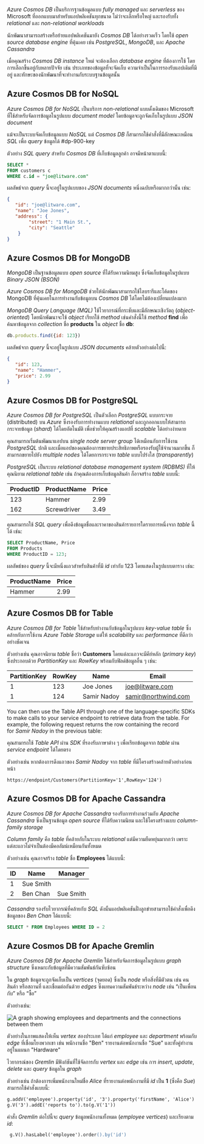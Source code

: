 
_Azure Cosmos DB_ เป็นบริการฐานข้อมูลแบบ _fully managed_ และ _serverless_ ของ Microsoft ที่ออกแบบมาสำหรับแอปพลิเคชันทุกขนาด ไม่ว่าจะเล็กหรือใหญ่ และรองรับทั้ง _relational_ และ _non-relational workloads_

นักพัฒนาสามารถสร้างหรือย้ายแอปพลิเคชันมายัง _Cosmos DB_ ได้อย่างรวดเร็ว โดยใช้ _open source database engine_ ที่คุ้นเคย เช่น _PostgreSQL_, _MongoDB_, และ _Apache Cassandra_

เมื่อคุณสร้าง _Cosmos DB instance_ ใหม่ จะต้องเลือก _database engine_ ที่ต้องการใช้ โดยการเลือกขึ้นอยู่กับหลายปัจจัย เช่น ประเภทของข้อมูลที่จะจัดเก็บ ความจำเป็นในการรองรับแอปเดิมที่มีอยู่ และทักษะของนักพัฒนาที่จะทำงานกับระบบฐานข้อมูลนั้น

## Azure Cosmos DB for NoSQL

_Azure Cosmos DB for NoSQL_ เป็นบริการ _non-relational_ แบบดั้งเดิมของ Microsoft ที่ใช้สำหรับจัดการข้อมูลในรูปแบบ _document model_ โดยข้อมูลจะถูกจัดเก็บในรูปแบบ _JSON document_

แม้จะเป็นระบบจัดเก็บข้อมูลแบบ _NoSQL_ แต่ _Cosmos DB_ ก็สามารถใช้คำสั่งที่มีลักษณะเหมือน _SQL_ เพื่อ _query_ ข้อมูลได้
#dp-900-key 

ตัวอย่าง _SQL query_ สำหรับ _Cosmos DB_ ที่เก็บข้อมูลลูกค้า อาจมีหน้าตาแบบนี้:

```sql
SELECT *
FROM customers c
WHERE c.id = "joe@litware.com"
```

ผลลัพธ์จาก _query_ นี้จะอยู่ในรูปแบบของ _JSON documents_ หนึ่งฉบับหรือมากกว่านั้น เช่น:

```json
{
   "id": "joe@litware.com",
   "name": "Joe Jones",
   "address": {
        "street": "1 Main St.",
        "city": "Seattle"
    }
}
```

## Azure Cosmos DB for MongoDB

_MongoDB_ เป็นฐานข้อมูลแบบ _open source_ ที่ได้รับความนิยมสูง ซึ่งจัดเก็บข้อมูลในรูปแบบ _Binary JSON (BSON)_

_Azure Cosmos DB for MongoDB_ ช่วยให้นักพัฒนาสามารถใช้ไลบรารีและโค้ดของ MongoDB ที่คุ้นเคยในการทำงานกับข้อมูลบน _Cosmos DB_ ได้โดยไม่ต้องเปลี่ยนแปลงมาก

_MongoDB Query Language (MQL)_ ใช้ไวยากรณ์ที่กระชับและมีลักษณะเชิงวัตถุ (_object-oriented_) โดยนักพัฒนาจะใช้ _object_ เรียกใช้ _method_ เช่นคำสั่งนี้ใช้ _method_ **find** เพื่อค้นหาข้อมูลจาก _collection_ ชื่อ **products** ใน _object_ ชื่อ **db**:

```javascript
db.products.find({id: 123})
```

ผลลัพธ์จาก _query_ นี้จะอยู่ในรูปแบบ _JSON documents_ คล้ายตัวอย่างต่อไปนี้:

```json
{
   "id": 123,
   "name": "Hammer",
   "price": 2.99
}
```

## Azure Cosmos DB for PostgreSQL

_Azure Cosmos DB for PostgreSQL_ เป็นตัวเลือก _PostgreSQL_ แบบกระจาย (distributed) บน _Azure_ ซึ่งรองรับการทำงานแบบ _relational_ และถูกออกแบบให้สามารถกระจายข้อมูล (_shard_) ได้โดยอัตโนมัติ เพื่อช่วยให้คุณสร้างแอปที่ _scalable_ ได้อย่างง่ายดาย

คุณสามารถเริ่มต้นพัฒนาแอปบน _single node server group_ ได้เหมือนกับการใช้งาน _PostgreSQL_ ปกติ และเมื่อแอปของคุณต้องการขยายประสิทธิภาพหรือรองรับผู้ใช้จำนวนมากขึ้น ก็สามารถขยายไปยัง _multiple nodes_ ได้โดยการกระจาย _table_ แบบโปร่งใส (_transparently_)

_PostgreSQL_ เป็นระบบ _relational database management system (RDBMS)_ ที่ให้คุณนิยาม _relational table_ เช่น ถ้าคุณต้องการเก็บข้อมูลสินค้า ก็อาจสร้าง _table_ แบบนี้:

|ProductID|ProductName|Price|
|---|---|---|
|123|Hammer|2.99|
|162|Screwdriver|3.49|

คุณสามารถใช้ _SQL query_ เพื่อดึงข้อมูลชื่อและราคาของสินค้ารายการใดรายการหนึ่งจาก _table_ นี้ได้ เช่น:

```sql
SELECT ProductName, Price 
FROM Products
WHERE ProductID = 123;
```

ผลลัพธ์ของ _query_ นี้จะมีหนึ่งแถวสำหรับสินค้าที่มี _id_ เท่ากับ 123 โดยแสดงในรูปแบบตาราง เช่น:

|ProductName|Price|
|---|---|
|Hammer|2.99|

## Azure Cosmos DB for Table

_Azure Cosmos DB for Table_ ใช้สำหรับทำงานกับข้อมูลในรูปแบบ _key-value table_ ซึ่งคล้ายกับการใช้งาน _Azure Table Storage_ แต่ให้ _scalability_ และ _performance_ ที่ดีกว่าอย่างชัดเจน

ตัวอย่างเช่น คุณอาจนิยาม _table_ ชื่อว่า **Customers** โดยแต่ละแถวจะมีคีย์หลัก (_primary key_) ซึ่งประกอบด้วย _PartitionKey_ และ _RowKey_ พร้อมกับฟิลด์ข้อมูลอื่น ๆ เช่น:

|PartitionKey|RowKey|Name|Email|
|---|---|---|---|
|1|123|Joe Jones|joe@litware.com|
|1|124|Samir Nadoy|samir@northwind.com|

You can then use the Table API through one of the language-specific SDKs to make calls to your service endpoint to retrieve data from the table. For example, the following request returns the row containing the record for _Samir Nadoy_ in the previous table:

คุณสามารถใช้ _Table API_ ผ่าน _SDK_ ที่รองรับภาษาต่าง ๆ เพื่อเรียกข้อมูลจาก _table_ ผ่าน _service endpoint_ ได้โดยตรง

ตัวอย่างเช่น หากต้องการดึงแถวของ _Samir Nadoy_ จาก _table_ ที่มีโครงสร้างคล้ายตัวอย่างก่อนหน้า

```text
https://endpoint/Customers(PartitionKey='1',RowKey='124')
```

## Azure Cosmos DB for Apache Cassandra

_Azure Cosmos DB for Apache Cassandra_ รองรับการทำงานร่วมกับ _Apache Cassandra_ ซึ่งเป็นฐานข้อมูล _open source_ ที่ได้รับความนิยม และใช้โครงสร้างแบบ _column-family storage_

_Column family_ คือ _table_ ที่คล้ายกับในระบบ _relational_ แต่มีความยืดหยุ่นมากกว่า เพราะแต่ละแถวไม่จำเป็นต้องมีคอลัมน์เหมือนกันทั้งหมด

ตัวอย่างเช่น คุณอาจสร้าง _table_ ชื่อ **Employees** ได้แบบนี้:

|ID|Name|Manager|
|---|---|---|
|1|Sue Smith||
|2|Ben Chan|Sue Smith|

_Cassandra_ รองรับไวยากรณ์ที่คล้ายกับ _SQL_ ดังนั้นแอปพลิเคชันฝั่งลูกข่ายสามารถใช้คำสั่งเพื่อดึงข้อมูลของ _Ben Chan_ ได้แบบนี้:

```sql
SELECT * FROM Employees WHERE ID = 2
```

## Azure Cosmos DB for Apache Gremlin

_Azure Cosmos DB for Apache Gremlin_ ใช้สำหรับจัดการข้อมูลในรูปแบบ _graph structure_ ซึ่งเหมาะกับข้อมูลที่มีความสัมพันธ์กันซับซ้อน

ใน _graph_ ข้อมูลจะถูกจัดเก็บเป็น _vertices_ (จุดยอด) ซึ่งเป็น _node_ หรือสิ่งที่มีตัวตน เช่น คน สินค้า หรือสถานที่ และเชื่อมต่อกันด้วย _edges_ ซึ่งแทนความสัมพันธ์ระหว่าง _node_ เช่น “เป็นเพื่อนกับ” หรือ “ซื้อ”

ตัวอย่างเช่น:

![A graph showing employees and departments and the connections between them](https://learn.microsoft.com/en-us/training/wwl-data-ai/explore-non-relational-data-stores-azure/media/graph.png)

ตัวอย่างในภาพแสดงให้เห็น _vertex_ สองประเภท ได้แก่ _employee_ และ _department_ พร้อมกับ _edge_ ที่เชื่อมโยงพวกเขา เช่น พนักงานชื่อ "Ben" รายงานต่อพนักงานชื่อ "Sue" และทั้งคู่ทำงานอยู่ในแผนก "Hardware" 

ไวยากรณ์ของ _Gremlin_ มีฟังก์ชันที่ใช้จัดการกับ _vertex_ และ _edge_ เช่น การ _insert_, _update_, _delete_ และ _query_ ข้อมูลใน _graph_

ตัวอย่างเช่น ถ้าต้องการเพิ่มพนักงานใหม่ชื่อ _Alice_ ที่รายงานต่อพนักงานที่มี _id_ เป็น **1** (ซึ่งคือ _Sue_) สามารถใช้คำสั่งแบบนี้:

```apache
g.addV('employee').property('id', '3').property('firstName', 'Alice')
g.V('3').addE('reports to').to(g.V('1'))
```

คำสั่ง _Gremlin_ ต่อไปนี้จะ _query_ ข้อมูลพนักงานทั้งหมด (_employee vertices_) และเรียงตาม _id_:

```apache
 g.V().hasLabel('employee').order().by('id')
```
